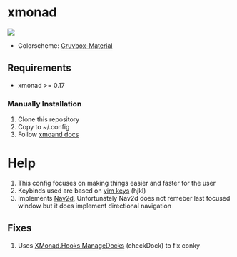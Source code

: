 # xmonad
![](https://github.com/etherrorcode404/xmonad/blob/master/images/screenshot1.png)

- Colorscheme: [Gruvbox-Material](https://github.com/sainnhe/gruvbox-material)

## Requirements
- xmonad >= 0.17

### Manually Installation

1. Clone this repository
2. Copy to ~/.config
3. Follow [xmoand docs](https://xmonad.org/INSTALL.html)

# Help

1. This config focuses on making things easier and faster for the user
2. Keybinds used are based on [vim keys](https://neovim.io/) (hjkl)
3. Implements [Nav2d](https://hackage.haskell.org/package/xmonad-contrib-0.17.0/docs/XMonad-Actions-Navigation2D.html), Unfortunately Nav2d does not 
remeber last focused window but it does implement directional navigation

## Fixes

1. Uses [XMonad.Hooks.ManageDocks](https://hackage.haskell.org/package/xmonad-contrib-0.17.0/docs/XMonad-Hooks-ManageDocks.html) (checkDock) to fix conky
